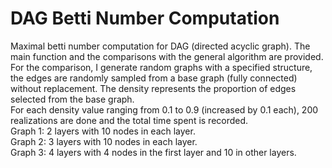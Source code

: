 # DAG Betti Number Computation
Maximal betti number computation for DAG (directed acyclic graph). The main function and the comparisons with the general algorithm are provided.<br />
For the comparison, I generate random graphs with a specified structure, the edges are randomly sampled from a base graph (fully connected) without replacement. The density represents the proportion of edges selected from the base graph.<br />
For each density value ranging from 0.1 to 0.9 (increased by 0.1 each), 200 realizations are done and the total time spent is recorded.<br />
Graph 1: 2 layers with 10 nodes in each layer.<br />
Graph 2: 3 layers with 10 nodes in each layer.<br />
Graph 3: 4 layers with 4 nodes in the first layer and 10 in other layers.

